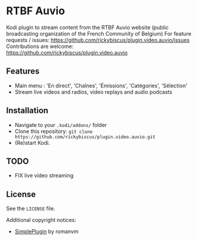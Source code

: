 # RTBF Auvio
Kodi plugin to stream content from the RTBF Auvio website (public broadcasting organization of the French Community of Belgium)
For feature requests / issues:
https://github.com/rickybiscus/plugin.video.auvio/issues
Contributions are welcome:
https://github.com/rickybiscus/plugin.video.auvio

## Features
* Main menu : 'En direct', 'Chaînes', 'Émissions', 'Catégories', 'Sélection'
* Stream live videos and radios, video replays and audio podcasts

## Installation
* Navigate to your `.kodi/addons/` folder
* Clone this repository: `git clone https://github.com/rickybiscus/plugin.video.auvio.git`
* (Re)start Kodi.

## TODO
* FIX live video streaming

## License
See the `LICENSE` file.

Additional copyright notices:
* [SimplePlugin](https://github.com/romanvm/script.module.simpleplugin/stargazers) by romanvm